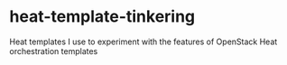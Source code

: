 # heat-template-tinkering
Heat templates I use to experiment with the features of OpenStack Heat orchestration templates
